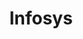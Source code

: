 ---
facebook: https://facebook.com/Infosys
linkedin: https://linkedin.com/company/infosys
logohandle: infosys
sort: infosys
title: Infosys
twitter: https://x.com/infosys
website: https://www.infosys.com/
wikipedia: https://en.wikipedia.org/wiki/Infosys
youtube: https://youtube.com/user/Infosys
---